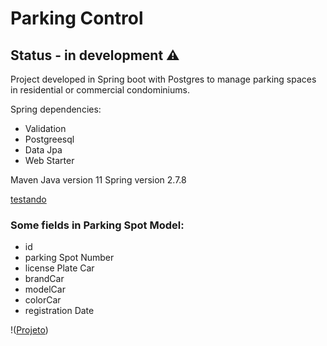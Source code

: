 # Parking Control

## Status - in development ⚠️

Project developed in Spring boot with Postgres to manage parking spaces in residential or commercial condominiums.

Spring dependencies:

* Validation
* Postgreesql
* Data Jpa
* Web Starter

Maven
Java version 11
Spring version 2.7.8

[testando](https://docs.pipz.com/central-de-ajuda/learning-center/guia-basico-de-markdown#open)

### Some fields in  Parking Spot Model:

* id
* parking Spot Number
* license Plate Car
* brandCar
* modelCar
* colorCar
* registration Date

!([Projeto](https://i.imgur.com/29PN8k9.jpg))
